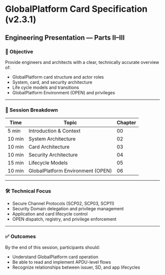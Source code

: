 # GlobalPlatform Card Specification (v2.3.1)
## Engineering Presentation — Parts II–III

### 🎯 Objective
Provide engineers and architects with a clear, technically accurate overview of:
- GlobalPlatform card structure and actor roles  
- System, card, and security architecture  
- Life cycle models and transitions  
- GlobalPlatform Environment (OPEN) and privileges  

---

### 🧩 Session Breakdown
| Time | Topic | Chapter |
|------|--------|----------|
| 5 min | Introduction & Context | 00 |
| 10 min | System Architecture | 02 |
| 10 min | Card Architecture | 03 |
| 10 min | Security Architecture | 04 |
| 15 min | Lifecycle Models | 05 |
| 10 min | GlobalPlatform Environment (OPEN) | 06 |

---

### 🛠️ Technical Focus
- Secure Channel Protocols (SCP02, SCP03, SCP11)
- Security Domain delegation and privilege management
- Application and card lifecycle control
- OPEN dispatch, registry, and privilege enforcement

---

### ✅ Outcomes
By the end of this session, participants should:
- Understand GlobalPlatform card operation
- Be able to read and implement APDU-level flows
- Recognize relationships between issuer, SD, and app lifecycles

<!-- presenter note: Introduce GP as a standard for secure multi-application cards. -->
